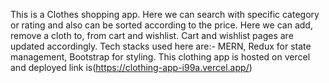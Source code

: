 This is a Clothes shopping app. Here we can search with specific category or rating and also can be sorted according to the price. Here we can add, remove a cloth to, from cart and wishlist. Cart and wishlist pages are updated accordingly. Tech stacks used here are:- MERN, Redux for state management, Bootstrap for styling.
This clothing app is hosted on vercel and deployed link is(https://clothing-app-i99a.vercel.app/)
